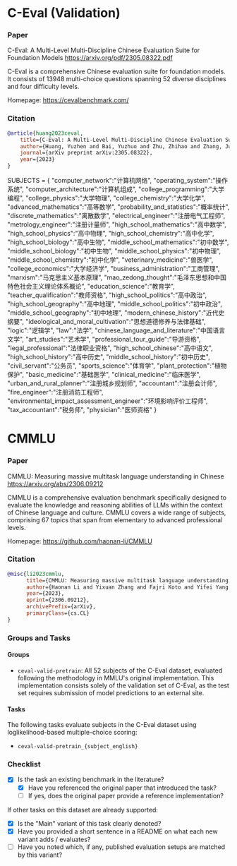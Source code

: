 # C-Eval (Validation)

### Paper
C-Eval: A Multi-Level Multi-Discipline Chinese Evaluation Suite for Foundation Models
https://arxiv.org/pdf/2305.08322.pdf

C-Eval is a comprehensive Chinese evaluation suite for foundation models.
It consists of 13948 multi-choice questions spanning 52 diverse disciplines
and four difficulty levels.

Homepage: https://cevalbenchmark.com/

### Citation

```bibtex
@article{huang2023ceval,
    title={C-Eval: A Multi-Level Multi-Discipline Chinese Evaluation Suite for Foundation Models},
    author={Huang, Yuzhen and Bai, Yuzhuo and Zhu, Zhihao and Zhang, Junlei and Zhang, Jinghan and Su, Tangjun and Liu, Junteng and Lv, Chuancheng and Zhang, Yikai and Lei, Jiayi and Fu, Yao and Sun, Maosong and He, Junxian},
    journal={arXiv preprint arXiv:2305.08322},
    year={2023}
}
```


SUBJECTS = {
    "computer_network":"计算机网络",
    "operating_system":"操作系统",
    "computer_architecture":"计算机组成",
    "college_programming":"大学编程",
    "college_physics":"大学物理",
    "college_chemistry":"大学化学",
    "advanced_mathematics":"高等数学",
    "probability_and_statistics":"概率统计",
    "discrete_mathematics":"离散数学",
    "electrical_engineer":"注册电气工程师",
    "metrology_engineer":"注册计量师",
    "high_school_mathematics":"高中数学",
    "high_school_physics":"高中物理",
    "high_school_chemistry":"高中化学",
    "high_school_biology":"高中生物",
    "middle_school_mathematics":"初中数学",
    "middle_school_biology":"初中生物",
    "middle_school_physics":"初中物理",
    "middle_school_chemistry":"初中化学",
    "veterinary_medicine":"兽医学",
    "college_economics":"大学经济学",
    "business_administration":"工商管理",
    "marxism":"马克思主义基本原理",
    "mao_zedong_thought":"毛泽东思想和中国特色社会主义理论体系概论",
    "education_science":"教育学",
    "teacher_qualification":"教师资格",
    "high_school_politics":"高中政治",
    "high_school_geography":"高中地理",
    "middle_school_politics":"初中政治",
    "middle_school_geography":"初中地理",
    "modern_chinese_history":"近代史纲要",
    "ideological_and_moral_cultivation":"思想道德修养与法律基础",
    "logic":"逻辑学",
    "law":"法学",
    "chinese_language_and_literature":"中国语言文学",
    "art_studies":"艺术学",
    "professional_tour_guide":"导游资格",
    "legal_professional":"法律职业资格",
    "high_school_chinese":"高中语文",
    "high_school_history":"高中历史",
    "middle_school_history":"初中历史",
    "civil_servant":"公务员",
    "sports_science":"体育学",
    "plant_protection":"植物保护",
    "basic_medicine":"基础医学",
    "clinical_medicine":"临床医学",
    "urban_and_rural_planner":"注册城乡规划师",
    "accountant":"注册会计师",
    "fire_engineer":"注册消防工程师",
    "environmental_impact_assessment_engineer":"环境影响评价工程师",
    "tax_accountant":"税务师",
    "physician":"医师资格"
}


# CMMLU

### Paper

CMMLU: Measuring massive multitask language understanding in Chinese
https://arxiv.org/abs/2306.09212

CMMLU is a comprehensive evaluation benchmark specifically designed to evaluate the knowledge and reasoning abilities of LLMs within the context of Chinese language and culture.
CMMLU covers a wide range of subjects, comprising 67 topics that span from elementary to advanced professional levels.

Homepage: https://github.com/haonan-li/CMMLU

### Citation

```bibtex
@misc{li2023cmmlu,
      title={CMMLU: Measuring massive multitask language understanding in Chinese},
      author={Haonan Li and Yixuan Zhang and Fajri Koto and Yifei Yang and Hai Zhao and Yeyun Gong and Nan Duan and Timothy Baldwin},
      year={2023},
      eprint={2306.09212},
      archivePrefix={arXiv},
      primaryClass={cs.CL}
}
```

### Groups and Tasks

#### Groups

- `ceval-valid-pretrain`: All 52 subjects of the C-Eval dataset, evaluated following the methodology in MMLU's original implementation. This implementation consists solely of the validation set of C-Eval, as the test set requires submission of model predictions to an external site.

#### Tasks


The following tasks evaluate subjects in the C-Eval dataset using loglikelihood-based multiple-choice scoring:
- `ceval-valid-pretrain_{subject_english}`

### Checklist

* [x] Is the task an existing benchmark in the literature?
  * [x] Have you referenced the original paper that introduced the task?
  * [ ] If yes, does the original paper provide a reference implementation?

If other tasks on this dataset are already supported:
* [x] Is the "Main" variant of this task clearly denoted?
* [x] Have you provided a short sentence in a README on what each new variant adds / evaluates?
* [ ] Have you noted which, if any, published evaluation setups are matched by this variant?
